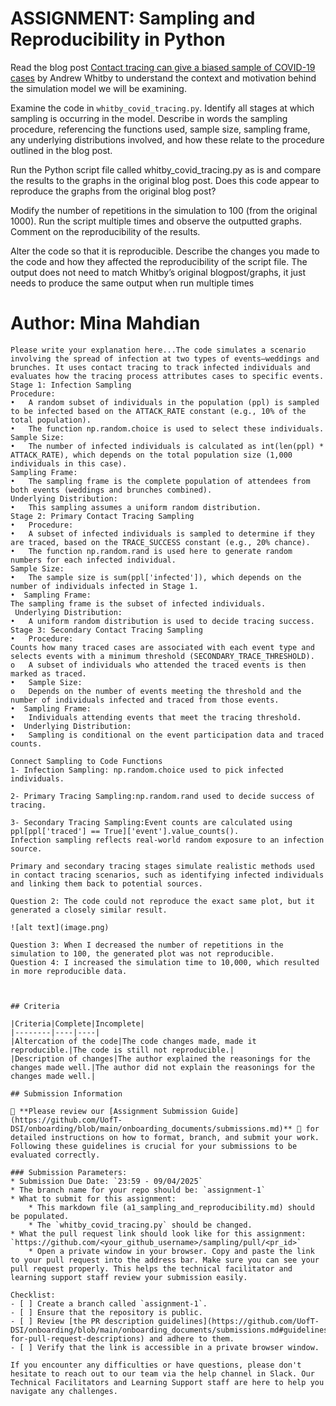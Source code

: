 # ASSIGNMENT: Sampling and Reproducibility in Python

Read the blog post [Contact tracing can give a biased sample of COVID-19 cases](https://andrewwhitby.com/2020/11/24/contact-tracing-biased/) by Andrew Whitby to understand the context and motivation behind the simulation model we will be examining.

Examine the code in `whitby_covid_tracing.py`. Identify all stages at which sampling is occurring in the model. Describe in words the sampling procedure, referencing the functions used, sample size, sampling frame, any underlying distributions involved, and how these relate to the procedure outlined in the blog post.

Run the Python script file called whitby_covid_tracing.py as is and compare the results to the graphs in the original blog post. Does this code appear to reproduce the graphs from the original blog post?

Modify the number of repetitions in the simulation to 100 (from the original 1000). Run the script multiple times and observe the outputted graphs. Comment on the reproducibility of the results.

Alter the code so that it is reproducible. Describe the changes you made to the code and how they affected the reproducibility of the script file. The output does not need to match Whitby’s original blogpost/graphs, it just needs to produce the same output when run multiple times

# Author: Mina Mahdian 

```
Please write your explanation here...The code simulates a scenario involving the spread of infection at two types of events—weddings and brunches. It uses contact tracing to track infected individuals and evaluates how the tracing process attributes cases to specific events.
Stage 1: Infection Sampling
Procedure:
•	A random subset of individuals in the population (ppl) is sampled to be infected based on the ATTACK_RATE constant (e.g., 10% of the total population).
•	The function np.random.choice is used to select these individuals.
Sample Size:
•	The number of infected individuals is calculated as int(len(ppl) * ATTACK_RATE), which depends on the total population size (1,000 individuals in this case).
Sampling Frame:
•	The sampling frame is the complete population of attendees from both events (weddings and brunches combined).
Underlying Distribution:
•	This sampling assumes a uniform random distribution.
Stage 2: Primary Contact Tracing Sampling
•	Procedure:
•	A subset of infected individuals is sampled to determine if they are traced, based on the TRACE_SUCCESS constant (e.g., 20% chance).
•	The function np.random.rand is used here to generate random numbers for each infected individual.
Sample Size:
•	The sample size is sum(ppl['infected']), which depends on the number of individuals infected in Stage 1.
•  Sampling Frame:
The sampling frame is the subset of infected individuals.
 Underlying Distribution:
•	A uniform random distribution is used to decide tracing success.
Stage 3: Secondary Contact Tracing Sampling
•	Procedure:
Counts how many traced cases are associated with each event type and selects events with a minimum threshold (SECONDARY_TRACE_THRESHOLD).
o	A subset of individuals who attended the traced events is then marked as traced.
•	Sample Size:
o	Depends on the number of events meeting the threshold and the number of individuals infected and traced from those events.
•  Sampling Frame:
•	Individuals attending events that meet the tracing threshold.
•  Underlying Distribution:
•	Sampling is conditional on the event participation data and traced counts.

Connect Sampling to Code Functions
1- Infection Sampling: np.random.choice used to pick infected individuals.

2- Primary Tracing Sampling:np.random.rand used to decide success of tracing.

3- Secondary Tracing Sampling:Event counts are calculated using ppl[ppl['traced'] == True]['event'].value_counts().
Infection sampling reflects real-world random exposure to an infection source.

Primary and secondary tracing stages simulate realistic methods used in contact tracing scenarios, such as identifying infected individuals and linking them back to potential sources.

Question 2: The code could not reproduce the exact same plot, but it generated a closely similar result.

![alt text](image.png)

Question 3: When I decreased the number of repetitions in the simulation to 100, the generated plot was not reproducible.
Question 4: I increased the simulation time to 10,000, which resulted in more reproducible data.



## Criteria

|Criteria|Complete|Incomplete|
|--------|----|----|
|Altercation of the code|The code changes made, made it reproducible.|The code is still not reproducible.|
|Description of changes|The author explained the reasonings for the changes made well.|The author did not explain the reasonings for the changes made well.|

## Submission Information

🚨 **Please review our [Assignment Submission Guide](https://github.com/UofT-DSI/onboarding/blob/main/onboarding_documents/submissions.md)** 🚨 for detailed instructions on how to format, branch, and submit your work. Following these guidelines is crucial for your submissions to be evaluated correctly.

### Submission Parameters:
* Submission Due Date: `23:59 - 09/04/2025`
* The branch name for your repo should be: `assignment-1`
* What to submit for this assignment:
    * This markdown file (a1_sampling_and_reproducibility.md) should be populated.
    * The `whitby_covid_tracing.py` should be changed.
* What the pull request link should look like for this assignment: `https://github.com/<your_github_username>/sampling/pull/<pr_id>`
    * Open a private window in your browser. Copy and paste the link to your pull request into the address bar. Make sure you can see your pull request properly. This helps the technical facilitator and learning support staff review your submission easily.

Checklist:
- [ ] Create a branch called `assignment-1`.
- [ ] Ensure that the repository is public.
- [ ] Review [the PR description guidelines](https://github.com/UofT-DSI/onboarding/blob/main/onboarding_documents/submissions.md#guidelines-for-pull-request-descriptions) and adhere to them.
- [ ] Verify that the link is accessible in a private browser window.

If you encounter any difficulties or have questions, please don't hesitate to reach out to our team via the help channel in Slack. Our Technical Facilitators and Learning Support staff are here to help you navigate any challenges.
